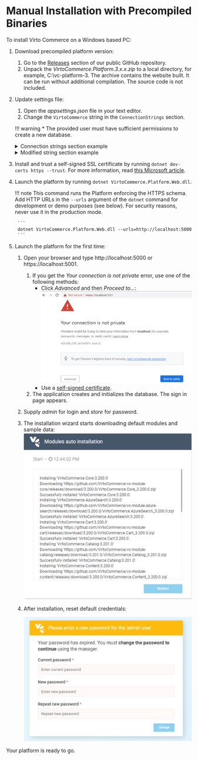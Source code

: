 ﻿# Manual Installation with Precompiled Binaries
To install Virto Commerce on a Windows based PC:

1. Download precompiled platform version:

	1. Go to the [Releases](https://github.com/VirtoCommerce/vc-platform/releases "https://github.com/VirtoCommerce/vc-platform/releases") section of our public GitHub repository.
	1. Unpack the *VirtoCommerce.Platform.3.x.x.zip* to a local directory, for example, C:\vc-platform-3. The archive contains the website built. It can be run without additional compilation. The source code is not included.

1. Update settings file:

	1. Open the *appsettings.json* file in your text editor.
	1. Change the `VirtoCommerce` string in the `ConnectionStrings` section.

	!!! warning
		* The provided user must have sufficient permissions to create a new database.

	<details><summary>Connection strings section example</summary>
		
	```json title="appsettings.json"
	"ConnectionStrings": {
	"VirtoCommerce" : "Data Source={SQL Server URL};Initial Catalog={Database name};Persist Security Info=True;User ID={User name};Password={User password};MultipleActiveResultSets=True;Connect Timeout=30"
	},
	```
	</details>

	<details><summary>Modified string section example</summary>

	```json title="appsettings.json"
	`"VirtoCommerce": "Data Source=(local);Initial Catalog=VirtoCommerce3;Persist Security Info=True;User ID=virto;Password=virto;Connect Timeout=30",`
	```
	</details>


1. Install and trust a self-signed SSL certificate by running `dotnet dev-certs https --trust`.
	For more information, read [this Microsoft article](https://docs.microsoft.com/en-us/aspnet/core/security/enforcing-ssl?view=aspnetcore-3.0&tabs=visual-studio#trust).

1. Launch the platform by running `dotnet VirtoCommerce.Platform.Web.dll`.

	!!! note
		This command runs the Platform enforcing the HTTPS schema. Add HTTP URLs in the `--urls` argument of the `dotnet` command for development or demo purposes (see below). For security reasons, never use it in the production mode.
		
		```
		dotnet VirtoCommerce.Platform.Web.dll --urls=http://localhost:5000
		```

1. Launch the platform for the first time:
	
	1. Open your browser and type http://localhost:5000 or https://localhost:5001. 
		1. If you get the *Your connection is not private* error, use one of the following methods:
			* Click *Advanced* and then *Proceed to...*:
			![Your Connection Is Not Private screen](media/04-your-connection-is-not-private-screen.png)
			* Use a [self-signed certificate](https://www.hanselman.com/blog/DevelopingLocallyWithASPNETCoreUnderHTTPSSSLAndSelfSignedCerts.aspx).
		1. The application creates and initializes the database. The sign in page appears. 
	1. Supply *admin* for login and *store* for password.
	1. The installation wizard starts downloading default modules and sample data:
		![Installation wizard screen](media/02-module-auto-installation-screen.png)
	1. After installation, reset default credentials:
	
		![Resetting default credentials](media/03-resetting-default-credentials.png)

Your platform is ready to go.
